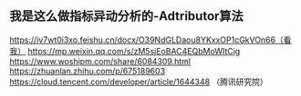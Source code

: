 ##  我是这么做指标异动分析的-Adtributor算法
https://iv7wt0i3xo.feishu.cn/docx/O39NdGLDaou8YKxxOP1cGkVOn66（看我）
https://mp.weixin.qq.com/s/zM5sjEoBAC4EQbMoWItCig
https://www.woshipm.com/share/6084309.html 
https://zhuanlan.zhihu.com/p/675189603
https://cloud.tencent.com/developer/article/1644348 （腾讯研究院）

